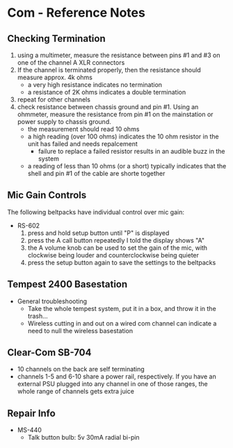 # Com - Reference Notes

## Checking Termination
1. using a multimeter, measure the resistance between pins #1 and #3 on one of the channel A XLR connectors
2. If the channel is terminated properly, then the resistance should measure approx. 4k ohms
	* a very high resistance indicates no termination
	* a resistance of 2K ohms indicates a double termination
3. repeat for other channels
4. check resistance between chassis ground and pin #1. Using an ohmmeter, measure the resistance from pin #1 on the mainstation or power supply to chassis ground.
	* the measurement should read 10 ohms
	* a high reading (over 100 ohms) indicates the 10 ohm resistor in the unit has failed and needs repalcement
		* failure to replace a failed resistor results in an audible buzz in the system
	* a reading of less than 10 ohms (or a short) typically indicates that the shell and pin #1 of the cable are shorte together

## Mic Gain Controls
The following beltpacks have individual control over mic gain:
* RS-602
    1) press and hold setup button until "P" is displayed
    2) press the A call button repeatedly I told the display shows "A"
    3) the A volume knob can be used to set the gain of the mic, with clockwise being louder and counterclockwise being quieter
    4) press the setup button again to save the settings to the beltpacks

## Tempest 2400 Basestation
* General troubleshooting
    * Take the whole tempest system, put it in a box, and throw it in the trash...
    * Wireless cutting in and out on a wired com channel can indicate a need to null the wireless basestation

## Clear-Com SB-704
* 10 channels on the back are self terminating
* channels 1-5 and 6-10 share a power rail, respectively. If you have an external PSU plugged into any channel in one of those ranges, the whole range of channels gets extra juice


## Repair Info
* MS-440
    * Talk button bulb: 5v 30mA radial bi-pin